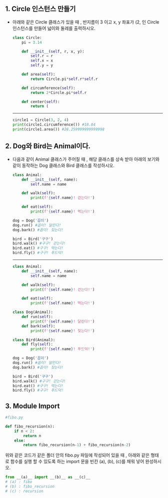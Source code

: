 ## 1. Circle 인스턴스 만들기

- 아래와 같은 Circle 클래스가 있을 때 , 반지름이 3 이고 x, y 좌표가 (2, 인
  Circle 인스턴스를 만들어 넓이와 둘레를 출력하시오.
  
  ```python
  class Circle:
      pi = 3.14
  
      def __init__(self, r, x, y):
          self.r = r
          self.x = x
          self.y = y
  
      def area(self):
          return Circle.pi*self.r*self.r
  
      def circumference(self):
          return 2*Circle.pi*self.r
  
      def center(self):
          return (
  ```
  
  -----------------
  
  ```python
  circle1 = Circle(3, 2, 4)
  print(circle1.circumference()) #18.84 
  print(circle1.area()) #28.259999999999998
  ```

## 2. Dog와 Bird는 Animal이다.

- 다음과 같이 Animal 클래스가 주어질 때 , 해당 클래스를 상속 받아 아래의 보기와 같이
  동작하는 Dog 클래스와 Bird 클래스를 작성하시오.
  
  ```python
  class Animal:
      def __init__(self, name):
          self.name = name
  
      def walk(self):
          print(f'{self.name}! 걷는다!')
  
      def eat(self):
          print(f'{self.name}! 먹는다!')
  ```
  
  ```python
  dog = Dog('꼽이')
  dog.run() #꼽이! 달린다!
  dog.bark() #꼽이! 짖는다!
  
  bird = Bird('구구')
  bird.walk() #구구! 걷는다!
  bird.eat() #구구! 먹는다!
  bird.fly() #구구! 푸드덕!
  ```
  
  --------- 
  
  ```python
  class Animal:
      def __init__(self, name):
          self.name = name
  
      def walk(self):
          print(f'{self.name}! 걷는다!')
  
      def eat(self):
          print(f'{self.name}! 먹는다!')
  
  class Dog(Animal):
      def run(self):
          print(f'{self.name}! 달린다!')
      def bark(self):
          print(f'{self.name}! 짖는다!')
  
  class Bird(Animal):
      def fly(self):
          print(f'{self.name}! 푸드덕!')
  
  dog = Dog('꼽이')
  dog.run() #꼽이! 달린다!
  dog.bark() #꼽이! 짖는다!
  
  bird = Bird('구구')
  bird.walk() #구구! 걷는다!
  bird.eat() #구구! 먹는다!
  bird.fly() #구구! 푸드덕!
  ```

## 3. Module Import

```python
#fibo.py

def fibo_recursion(n):
    if n < 2:
        return n
    else:
        return fibo_recursion(n-1) + fibo_recursion(n-2)
```

위와 같은 코드가 같은 폴더 안의 fibo.py 파일에 작성되어 있을 때 , 아래와 같은 형태로
함수를 실행 할 수 있도록 하는 import 문을 빈칸 (a), (b), (c)를 채워 넣어 완성하시오.

```python
from __(a)__ import __(b)__ as __(c)__
# (a) : fibo
# (b) : fibo_recursion
# (c) : recursion
```
